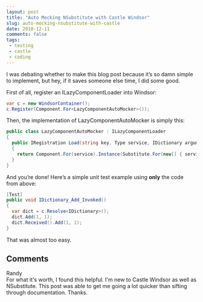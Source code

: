 ```yaml
---
layout: post
title: "Auto Mocking NSubstitute with Castle Windsor"
slug: auto-mocking-nsubstitute-with-castle
date: 2010-12-11
comments: false
tags:
 - testing
 - castle
 - coding
---
```


I was debating whether to make this blog post because it’s so damn
simple to implement, but hey, if it saves someone else time, I did some
good.

First of all, register an ILazyComponentLoader into Windsor:

``` csharp
var c = new WindsorContainer();
c.Register(Component.For<LazyComponentAutoMocker>());
```

Then, the implementation of LazyComponentAutoMocker is simply this:

``` csharp
public class LazyComponentAutoMocker : ILazyComponentLoader
{
  public IRegistration Load(string key, Type service, IDictionary arguments)
  {
    return Component.For(service).Instance(Substitute.For(new[] { service }, null));
  }
}
```

And you’re done!  Here’s a simple unit test example using **only** the
code from above:

``` csharp
[Test]
public void IDictionary_Add_Invoked()
{
  var dict = c.Resolve<IDictionary>();
  dict.Add(1, 1);
  dict.Received().Add(1, 1);
}
```

That was almost too easy.

<h2>Comments</h2>
<div class='comments'>
<div class='comment'>
<div class='author'>Randy</div>
<div class='content'>
For what it&#39;s worth, I found this helpful. I&#39;m new to Castle Windsor as well as NSubstitute. This post was able to get me going a lot quicker than sifting through documentation. Thanks.</div>
</div>
</div>
